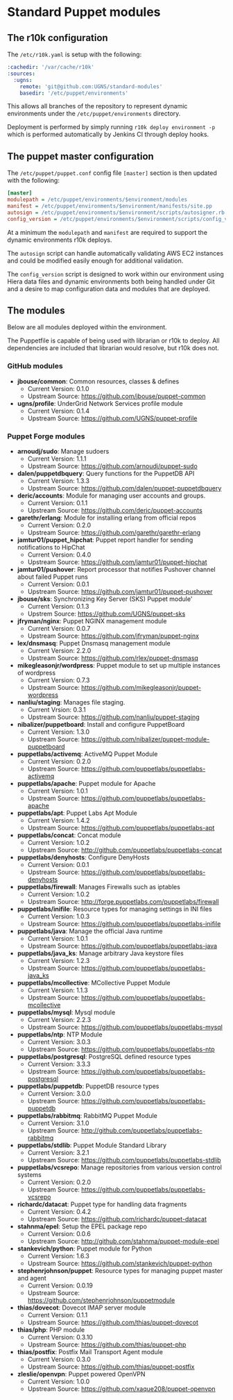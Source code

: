 # Standard Puppet modules

## The r10k configuration

The `/etc/r10k.yaml` is setup with the following:

```YAML
:cachedir: '/var/cache/r10k'
:sources:
  :ugns:
    remote: 'git@github.com:UGNS/standard-modules'
    basedir: '/etc/puppet/environments'
```

This allows all branches of the repository to represent dynamic
environments under the `/etc/puppet/environments` directory.

Deployment is performed by simply running `r10k deploy environment -p`
which is performed automatically by Jenkins CI through deploy hooks.

## The puppet master configuration

The `/etc/puppet/puppet.conf` config file `[master]` section
is then updated with the following:

```INI
[master]
modulepath = /etc/puppet/environments/$environment/modules
manifest = /etc/puppet/environments/$environment/manifests/site.pp
autosign = /etc/puppet/environments/$environment/scripts/autosigner.rb
config_version = /etc/puppet/environments/$environment/scripts/config_version.sh $environment
```
At a minimum the `modulepath` and `manifest` are required to support the
dynamic environments r10k deploys.

The `autosign` script can handle automatically validating AWS EC2 instances
and could be modified easily enough for additional validation.

The ``config_version`` script is designed to work within our environment using Hiera
data files and dynamic environments both being handled under Git and a desire to
map configuration data and modules that are deployed.

## The modules

Below are all modules deployed within the environment.

The Puppetfile is capable of being used with librarian
or r10k to deploy. All dependencies are included that
librarian would resolve, but r10k does not.

### GitHub modules
- __jbouse/common__: Common resources, classes & defines
  - Current Version: 0.1.0
  - Upstream Source: https://github.com/jbouse/puppet-common
- __ugns/profile__: UnderGrid Network Services profile module
  - Current Version: 0.1.4
  - Upstream Source: https://github.com/UGNS/puppet-profile

### Puppet Forge modules
- __arnoudj/sudo__: Manage sudoers
  - Current Version: 1.1.1
  - Upstream Source: https://github.com/arnoudj/puppet-sudo
- __dalen/puppetdbquery__: Query functions for the PuppetDB API
  - Current Version: 1.3.3
  - Upstream Source: https://github.com/dalen/puppet-puppetdbquery
- __deric/accounts__: Module for managing user accounts and groups.
  - Current Version: 0.1.1
  - Upstream Source: https://github.com/deric/puppet-accounts
- __garethr/erlang__: Module for installing erlang from official repos
  - Current Version: 0.2.0
  - Upstream Source: https://github.com/garethr/garethr-erlang
- __jamtur01/puppet_hipchat__: Puppet report handler for sending notifications to HipChat
  - Current Version: 0.4.0
  - Upstream Source: https://github.com/jamtur01/puppet-hipchat
- __jamtur01/pushover__: Report processor that notifies Pushover channel about failed Puppet runs
  - Current Version: 0.0.1
  - Upstream Source: https://github.com/jamtur01/puppet-pushover
- __jbouse/sks__: Synchronizing Key Server (SKS) Puppet module'
  - Current Version: 0.1.3
  - Upstrem Source: https://github.com/UGNS/puppet-sks
- __jfryman/nginx__: Puppet NGINX management module
  - Current Version: 0.0.7
  - Upstream Source: https://github.com/jfryman/puppet-nginx
- __lex/dnsmasq__: Puppet Dnsmasq management module
  - Current Version: 2.2.0
  - Upstream Source: https://github.com/rlex/puppet-dnsmasq
- __mikegleasonjr/wordpress__: Puppet module to set up multiple instances of wordpress
  - Current Version: 0.7.3
  - Upstream Source: https://github.com/mikegleasonjr/puppet-wordpress
- __nanliu/staging__: Manages file staging.
  - Current Vrsion: 0.3.1
  - Upstream Source: https://github.com/nanliu/puppet-staging
- __nibalizer/puppetboard__: Install and configure PuppetBoard
  - Current Version: 1.3.0
  - Upstream Source: https://github.com/nibalizer/puppet-module-puppetboard
- __puppetlabs/activemq__: ActiveMQ Puppet Module
  - Current Version: 0.2.0
  - Upstream Source: https://github.com/puppetlabs/puppetlabs-activemq
- __puppetlabs/apache__: Puppet module for Apache
  - Current Version: 1.0.1
  - Upstream Source: https://github.com/puppetlabs/puppetlabs-apache
- __puppetlabs/apt__: Puppet Labs Apt Module
  - Current Version: 1.4.2
  - Upstream Source: https://github.com/puppetlabs/puppetlabs-apt
- __puppetlabs/concat__: Concat module
  - Current Version: 1.0.2
  - Upstream Source: http://github.com/puppetlabs/puppetlabs-concat
- __puppetlabs/denyhosts__: Configure DenyHosts
  - Current Version: 0.0.1
  - Upstream Source: https://github.com/puppetlabs/puppetlabs-denyhosts
- __puppetlabs/firewall__: Manages Firewalls such as iptables
  - Current Version: 1.0.2
  - Upstream Source: http://forge.puppetlabs.com/puppetlabs/firewall
- __puppetlabs/inifile__: Resource types for managing settings in INI files
  - Current Version: 1.0.3
  - Upstream Source: https://github.com/puppetlabs/puppetlabs-inifile
- __puppetlabs/java__: Manage the official Java runtime
  - Current Version: 1.0.1
  - Upstream Source: https://github.com/puppetlabs/puppetlabs-java
- __puppetlabs/java_ks__: Manage arbitrary Java keystore files
  - Current Version: 1.2.3
  - Upstream Source: https://github.com/puppetlabs/puppetlabs-java_ks
- __puppetlabs/mcollective__: MCollective Puppet Module
  - Current Version: 1.1.3
  - Upstream Source: https://github.com/puppetlabs/puppetlabs-mcollective
- __puppetlabs/mysql__: Mysql module
  - Current Version: 2.2.3
  - Upstream Source: https://github.com/puppetlabs/puppetlabs-mysql
- __puppetlabs/ntp__: NTP Module
  - Current Version: 3.0.3
  - Upstream Source: https://github.com/puppetlabs/puppetlabs-ntp
- __puppetlabs/postgresql__: PostgreSQL defined resource types
  - Current Version: 3.3.3
  - Upstream Source: https://github.com/puppetlabs/puppetlabs-postgresql
- __puppetlabs/puppetdb__: PuppetDB resource types
  - Current Version: 3.0.0
  - Upstream Source: https://github.com/puppetlabs/puppetlabs-puppetdb
- __puppetlabs/rabbitmq__: RabbitMQ Puppet Module
  - Current Version: 3.1.0
  - Upstream Source: http://github.com/puppetlabs/puppetlabs-rabbitmq
- __puppetlabs/stdlib__: Puppet Module Standard Library
  - Current Version: 3.2.1
  - Upstream Source: https://github.com/puppetlabs/puppetlabs-stdlib
- __puppetlabs/vcsrepo__: Manage repositories from various version control systems
  - Current Version: 0.2.0
  - Upstream Source: https://github.com/puppetlabs/puppetlabs-vcsrepo
- __richardc/datacat__: Puppet type for handling data fragments
  - Current Version: 0.4.2
  - Upstream Source: https://github.com/richardc/puppet-datacat
- __stahnma/epel__: Setup the EPEL package repo
  - Current Version: 0.0.6
  - Upstream Source: http://github.com/stahnma/puppet-module-epel
- __stankevich/python__: Puppet module for Python
  - Current Version: 1.6.3
  - Upstream Source: https://github.com/stankevich/puppet-python
- __stephenrjohnson/puppet__: Resource types for managing puppet master and agent
  - Current Version: 0.0.19
  - Upstream Source: https://github.com/stephenrjohnson/puppetmodule
- __thias/dovecot__: Dovecot IMAP server module
  - Current Version: 0.1.1
  - Upstream Source: https://github.com/thias/puppet-dovecot
- __thias/php__: PHP module
  - Current Version: 0.3.10
  - Upstream Source: https://github.com/thias/puppet-php
- __thias/postfix__: Postfix Mail Transport Agent module
  - Current Version: 0.3.0
  - Upstream Source: https://github.com/thias/puppet-postfix
- __zleslie/openvpn__: Puppet powered OpenVPN
  - Current Version: 1.0.0
  - Upstream Source: https://github.com/xaque208/puppet-openvpn
